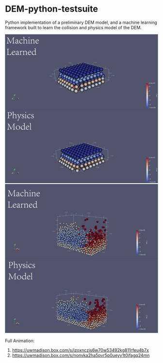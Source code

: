 # DEM-python-testsuite

Python implementation of a preliminary DEM model, and a machine learning framework built to learn the collision and physics model of the DEM.

![Screenshot](image/1.png)
![Screenshot](image/2.png)

Full Animation:
1. https://uwmadison.box.com/s/izoxnczis6w70w53492kg811rfeu4b7x
2. https://uwmadison.box.com/s/nonvka2ha5pvr5p0ueyy1t0jfagq24mn